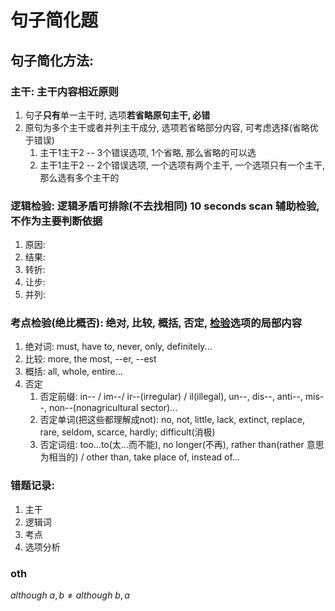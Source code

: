 # 句子简化题

## 句子简化方法:

### 主干: 主干内容相近原则
1. 句子**只有**单一主干时, 选项**若省略原句主干, 必错**
2. 原句为多个主干或者并列主干成分, 选项若省略部分内容, 可考虑选择(省略优于错误)   
   1. 主干1主干2 -- 3个错误选项, 1个省略, 那么省略的可以选
   2. 主干1主干2 -- 2个错误选项, 一个选项有两个主干, 一个选项只有一个主干, 那么选有多个主干的

### 逻辑检验: 逻辑矛盾可排除(不去找相同) 10 seconds scan 辅助检验, 不作为主要判断依据
1. 原因: 
2. 结果: 
3. 转折: 
4. 让步: 
5. 并列: 

### 考点检验(绝比概否): 绝对, 比较, 概括, 否定,  <u>检验</u>选项的局部内容  
1. 绝对词: must, have to, never, only, definitely...
2. 比较: more, the most, --er, --est
3. 概括: all, whole, entire...
4. 否定   
   1. 否定前缀: in-- / im--/ ir--(irregular) / il(illegal), un--, dis--, anti--, mis--, non--(nonagricultural sector)... 
   2. 否定单词(把这些都理解成not): no, not, little, lack, extinct, replace, rare, seldom, scarce, hardly; difficult(消极)
   3. 否定词组: too...to(太...而不能), no longer(不再), rather than(rather 意思为相当的) / other than, take place of, instead of...
   
### 错题记录:
1. 主干
2. 逻辑词
3. 考点
4. 选项分析

### oth
$although\ a, b \neq although\ b, a$
